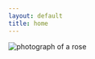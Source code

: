 ```yaml
---
layout: default
title: home
---
```


<img class="img-fluid" src="{{ site.bucket }}/flower.jpg" alt="photograph of a rose"/>
